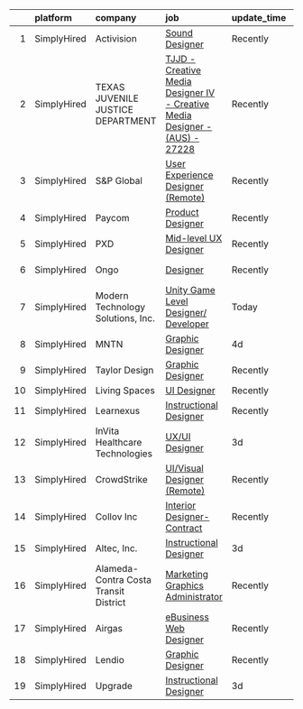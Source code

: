 

|    | platform    | company                               | job                                                                                                                                                                                          | update_time   | location          |
|---:|:------------|:--------------------------------------|:---------------------------------------------------------------------------------------------------------------------------------------------------------------------------------------------|:--------------|:------------------|
|  1 | SimplyHired | Activision                            | [Sound Designer](https://www.simplyhired.com/job/i7qlcqa6pP-srEpgyNNEjRvZmW5tDc8R6vUqXUq0hP94Ee2Cl5AgeQ?q=interactive+designer)                                                              | Recently      | Austin, TX        |
|  2 | SimplyHired | TEXAS JUVENILE JUSTICE DEPARTMENT     | [TJJD - Creative Media Designer IV - Creative Media Designer - (AUS) - 27228](https://www.simplyhired.com/job/1EBzf84o63oAvrvQZlKHs10TqWS9iu5eVYqnGJfv6nsF2CXPptbZnA?q=interactive+designer) | Recently      | Austin, TX        |
|  3 | SimplyHired | S&P Global                            | [User Experience Designer (Remote)](https://www.simplyhired.com/job/oU3tJzwSLqmdhoP5YjylgBZnqysO4wlBQZDirRbewfuzHHGszVSZ6w?q=interactive+designer)                                           | Recently      | Remote            |
|  4 | SimplyHired | Paycom                                | [Product Designer](https://www.simplyhired.com/job/sTicsWpEbBaN_PDIYOQLlIPFYVeVVEqPog0YzBBQapUXHdf-2SKMxQ?q=interactive+designer)                                                            | Recently      | Oklahoma City, OK |
|  5 | SimplyHired | PXD                                   | [Mid-level UX Designer](https://www.simplyhired.com/job/1wUQIXotMB1gxnuB3Y2JRLIJIwNF0pzeJ2LCmogWn88rpV_EsaHIZg?q=interactive+designer)                                                       | Recently      | Lancaster, PA     |
|  6 | SimplyHired | Ongo                                  | [Designer](https://www.simplyhired.com/job/RAJ1VB8xT-wOYMYwxJPLCWodELugq-phZeY2iRJkNN2loZNEO-02IQ?q=interactive+designer)                                                                    | Recently      | San Francisco, CA |
|  7 | SimplyHired | Modern Technology Solutions, Inc.     | [Unity Game Level Designer/ Developer](https://www.simplyhired.com/job/UwNHCzg13lUCpKwpf6N0BPO-JvzAyTDDw7HbkdgAfSSH6_fSNzvAtQ?q=interactive+designer)                                        | Today         | Huntsville, AL    |
|  8 | SimplyHired | MNTN                                  | [Graphic Designer](https://www.simplyhired.com/job/6oHlfDctgEDwyMsELMDca5Wyw10ZiLa5o0p-GJXF8SrzCwe8wfm0_w?q=interactive+designer)                                                            | 4d            | Austin, TX        |
|  9 | SimplyHired | Taylor Design                         | [Graphic Designer](https://www.simplyhired.com/job/9TMIr-6_eYflkcS-ie7BjZ8lflRBkv2EVqmh_ljNlsrIPI4KCa0ufg?q=interactive+designer)                                                            | Recently      | Remote            |
| 10 | SimplyHired | Living Spaces                         | [UI Designer](https://www.simplyhired.com/job/OwueZ9VKxFxLNKeTzW19QEa1kSLMLlxyXAeh7UyKORNhh11QwqyRSg?q=interactive+designer)                                                                 | Recently      | La Mirada, CA     |
| 11 | SimplyHired | Learnexus                             | [Instructional Designer](https://www.simplyhired.com/job/gUDVwDBfPJqH2dUukpkpdQ_fFOZ3XNgSzoEAmZiKjtJlDDcU7I-pag?q=interactive+designer)                                                      | Recently      | Remote            |
| 12 | SimplyHired | InVita Healthcare Technologies        | [UX/UI Designer](https://www.simplyhired.com/job/gIHnPh_GnvA86Z84W1vMUb2O39VsCLrL9mlZ9YWMyTCykhN95sYAVQ?q=interactive+designer)                                                              | 3d            | Remote            |
| 13 | SimplyHired | CrowdStrike                           | [UI/Visual Designer (Remote)](https://www.simplyhired.com/job/o8Nvrhk9F8lenBx6b7AC0C_6d5p_5ZQZqCNkaELGz0M3Jv0KXlyELw?q=interactive+designer)                                                 | Recently      | Remote            |
| 14 | SimplyHired | Collov Inc                            | [Interior Designer-Contract](https://www.simplyhired.com/job/BWulXfwm_DajYkRoVR_cHEZ0YAw0ZzUYn4k1ZR9ZbVk7SbJZhkaf0Q?q=interactive+designer)                                                  | Recently      | Remote            |
| 15 | SimplyHired | Altec, Inc.                           | [Instructional Designer](https://www.simplyhired.com/job/PbSHSAbY0pYGD29LMleULpa8OBupa6h-Rx6uRge_tMvDtC6NE8KMxw?q=interactive+designer)                                                      | 3d            | Birmingham, AL    |
| 16 | SimplyHired | Alameda-Contra Costa Transit District | [Marketing Graphics Administrator](https://www.simplyhired.com/job/nGG0-ZXzEraQ9B60KUq0XRX93gCIxu2Y5GGPfyqdSkDLgY2vd8wFUg?q=interactive+designer)                                            | Recently      | Oakland, CA       |
| 17 | SimplyHired | Airgas                                | [eBusiness Web Designer](https://www.simplyhired.com/job/FuIoqgpJKU9X_k8DW1NzWjB4jdNjqUkNl4eihoVqYS93eXMDW4QBew?q=interactive+designer)                                                      | Recently      | Conshohocken, PA  |
| 18 | SimplyHired | Lendio                                | [Graphic Designer](https://www.simplyhired.com/job/cEQGgZHJhx7ecWkmUqUlTRhOQvALfaou5ODhkLJx1nGGIStnaNoGoQ?q=interactive+designer)                                                            | Recently      | Lehi, UT          |
| 19 | SimplyHired | Upgrade                               | [Instructional Designer](https://www.simplyhired.com/job/88NJXAPgUAKLUjEEG5k7gxsfRvfZRwbmPBFyDa5EOPQFY09ROtqu2A?q=interactive+designer)                                                      | 3d            | Phoenix, AZ       |
